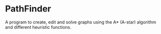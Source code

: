 # PathFinder
A program to create, edit and solve graphs using the A* (A-star) algorithm and different heuristic functions.
